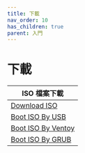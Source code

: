 ```yaml
---
title: 下載
nav_order: 10
has_children: true
parent: 入門
---
```



# 下載

| ISO 檔案下載 |
| --- |
| [Download ISO](https://samwhelp.github.io/note-about-xerolinux/read/start/download/download_iso.html) |
| [Boot ISO By USB](https://samwhelp.github.io/note-about-xerolinux/read/start/download/boot_iso_by_usb.html) |
| [Boot ISO By Ventoy](https://samwhelp.github.io/note-about-xerolinux/read/start/download/boot_iso_by_ventoy.html) |
| [Boot ISO By GRUB](https://samwhelp.github.io/note-about-xerolinux/read/start/download/boot_iso_by_grub.html) |
